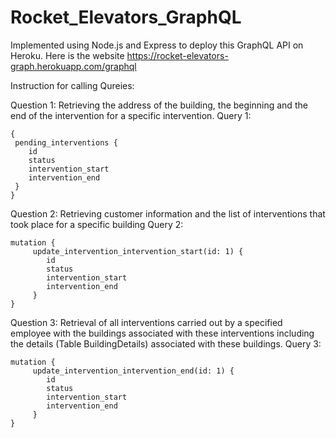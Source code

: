 # Rocket_Elevators_GraphQL

Implemented using Node.js and Express to deploy this GraphQL API on Heroku. Here is the website https://rocket-elevators-graph.herokuapp.com/graphql

Instruction for calling Qureies:

Question 1:
Retrieving the address of the building, the beginning and the end of the intervention for a specific intervention.
Query 1:

```
{
 pending_interventions {
 	id
	status
	intervention_start
	intervention_end
 }
}
```

Question 2:
Retrieving customer information and the list of interventions that took place for a specific building
Query 2:

```
mutation {	
	 update_intervention_intervention_start(id: 1) {
		id
		status
		intervention_start
		intervention_end
	 }
}
```

Question 3:
Retrieval of all interventions carried out by a specified employee with the buildings associated with these interventions including the details (Table BuildingDetails) associated with these buildings.
Query 3:

```
mutation {	
	 update_intervention_intervention_end(id: 1) {
		id
		status
		intervention_start
		intervention_end
	 }
}
```
